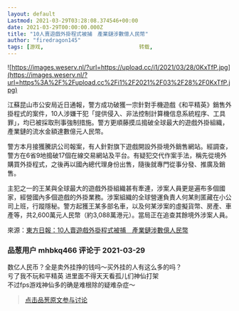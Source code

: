```yaml
---
layout: default
Lastmod: 2021-03-29T03:28:08.374546+00:00
date: 2021-03-29T00:00:00.000Z
title: "10人賣遊戲外掛程式被捕　產業鏈涉數億人民幣"
author: "firedragon145"
tags: [游戏,								转载,								外挂]
---
```


![https://images.weserv.nl/?url=https://upload.cc/i1/2021/03/28/0KxTfP.jpg](https://images.weserv.nl/?url=https%3A%2F%2Fupload.cc%2Fi1%2F2021%2F03%2F28%2F0KxTfP.jpg)  
  
江蘇昆山市公安局近日通報，警方成功破獲一宗針對手機遊戲《和平精英》銷售外掛程式的案件，10人涉嫌干犯「提供侵入、非法控制計算機信息系統程序、工具罪」，均已被採取刑事強制措施。警方更順藤摸瓜搗破全球最大的遊戲外掛組織，產業鏈的流水金額達數億元人民幣。  
  
警方本月接獲騰訊公司報案，有人針對旗下遊戲開設外掛境外銷售網站。經調查，警方在6省9地搗破17個在線交易網站及平台。有疑犯交代作案手法，稱先從境外購買外掛程式，之後再以國內總代理身份出售，隨後就專門從事分發、推廣及銷售。  
  
主犯之一的王某與全球最大的遊戲外掛組織甚有牽連，涉案人員更是遍布多個國家，經營國內多個遊戲的外掛業務。涉案組織的全球營運負責人何某則匿藏在小公司上班，行蹤隱秘。警方起獲王某多部名車，以及何某涉案的虛擬貨幣、房產、車產等，共2,600萬元人民幣（約3,088萬港元）。當局正在追查其餘境外涉案人員。  
  
來源：[東方日報：10人賣遊戲外掛程式被捕　產業鏈涉數億人民幣]( "https://hk.on.cc/hk/bkn/cnt/cnnews/20210328/bkn-20210328023843115-0328_00952_001.html")

            
### 品葱用户 **mhbkq466** 评论于 2021-03-29
        
数亿人民币？全是卖外挂挣的钱吗～买外挂的人有这么多的吗？  
亏了我不玩和平精英 进里面不得天天看孤儿们神仙打架  
不过fps游戏神仙多的确是难根除的疑难杂症～
        






> [点击品葱原文参与讨论](https://pincong.rocks/article/30808)

